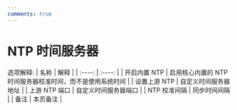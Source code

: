 ```yaml
---
comments: true
---
```

# NTP 时间服务器

选项解释:
| 名称 | 解释 |
| :----: | :----: |
| 开启内置 NTP | 启用核心内置的 NTP 时间服务器校准时间，而不是使用系统时间 |
| 设置上游 NTP | 自定义时间服务器地址 |
| 上游 NTP 端口 | 自定义时间服务器端口 |
| NTP 校准间隔 | 同步时间间隔 |
| 备注 | 本页备注 |
